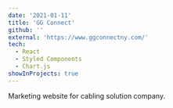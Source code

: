 ```yaml
---
date: '2021-01-11'
title: 'GG Connect'
github: ''
external: 'https://www.ggconnectny.com/'
tech:
  - React
  - Styled Components
  - Chart.js
showInProjects: true
---
```


Marketing website for cabling solution company.
